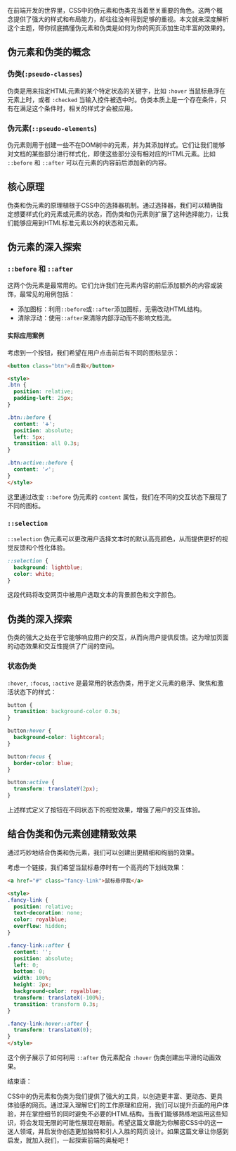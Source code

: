 在前端开发的世界里，CSS中的伪元素和伪类充当着至关重要的角色。这两个概念提供了强大的样式和布局能力，却往往没有得到足够的重视。本文就来深度解析这个主题，带你彻底搞懂伪元素和伪类是如何为你的网页添加生动丰富的效果的。

## 伪元素和伪类的概念

### 伪类(`:pseudo-classes`)

伪类是用来指定HTML元素的某个特定状态的关键字，比如 `:hover` 当鼠标悬浮在元素上时，或者 `:checked` 当输入控件被选中时。伪类本质上是一个存在条件，只有在满足这个条件时，相关的样式才会被应用。

### 伪元素(`::pseudo-elements`)

伪元素则用于创建一些不在DOM树中的元素，并为其添加样式。它们让我们能够对文档的某些部分进行样式化，即使这些部分没有相对应的HTML元素。比如 `::before` 和 `::after` 可以在元素的内容前后添加新的内容。

## 核心原理

伪类和伪元素的原理植根于CSS中的选择器机制。通过选择器，我们可以精确指定想要样式化的元素或元素的状态，而伪类和伪元素则扩展了这种选择能力，让我们能够应用到HTML标准元素以外的状态和元素。

## 伪元素的深入探索

### `::before` 和 `::after`

这两个伪元素是最常用的。它们允许我们在元素内容的前后添加额外的内容或装饰，最常见的用例包括：

- 添加图标：利用`::before`或`::after`添加图标，无需改动HTML结构。
- 清除浮动：使用`::after`来清除内部浮动而不影响文档流。

#### 实际应用案例

考虑到一个按钮，我们希望在用户点击前后有不同的图标显示：

```html
<button class="btn">点击我</button>

<style>
.btn {
  position: relative;
  padding-left: 25px;
}

.btn::before {
  content: '➕';
  position: absolute;
  left: 5px;
  transition: all 0.3s;
}

.btn:active::before {
  content: '✔';
}
</style>
```

这里通过改变 `::before` 伪元素的 `content` 属性，我们在不同的交互状态下展现了不同的图标。

### `::selection`

`::selection` 伪元素可以更改用户选择文本时的默认高亮颜色，从而提供更好的视觉反馈和个性化体验。

```css
::selection {
  background: lightblue;
  color: white;
}
```

这段代码将改变网页中被用户选取文本的背景颜色和文字颜色。

## 伪类的深入探索

伪类的强大之处在于它能够响应用户的交互，从而向用户提供反馈。这为增加页面的动态效果和交互性提供了广阔的空间。

### 状态伪类

`:hover`, `:focus`, `:active` 是最常用的状态伪类，用于定义元素的悬浮、聚焦和激活状态下的样式：

```css
button {
  transition: background-color 0.3s;
}

button:hover {
  background-color: lightcoral;
}

button:focus {
  border-color: blue;
}

button:active {
  transform: translateY(2px);
}
```

上述样式定义了按钮在不同状态下的视觉效果，增强了用户的交互体验。

## 结合伪类和伪元素创建精致效果

通过巧妙地结合伪类和伪元素，我们可以创建出更精细和绚丽的效果。

考虑一个链接，我们希望当鼠标悬停时有一个高亮的下划线效果：

```html
<a href="#" class="fancy-link">鼠标悬停我</a>

<style>
.fancy-link {
  position: relative;
  text-decoration: none;
  color: royalblue;
  overflow: hidden;
}

.fancy-link::after {
  content: '';
  position: absolute;
  left: 0;
  bottom: 0;
  width: 100%;
  height: 2px;
  background-color: royalblue;
  transform: translateX(-100%);
  transition: transform 0.3s;
}

.fancy-link:hover::after {
  transform: translateX(0);
}
</style>
```

这个例子展示了如何利用 `::after` 伪元素配合 `:hover` 伪类创建出平滑的动画效果。

结束语：

CSS中的伪元素和伪类为我们提供了强大的工具，以创造更丰富、更动态、更具体验感的网页。通过深入理解它们的工作原理和应用，我们可以提升页面的用户体验，并在掌控细节的同时避免不必要的HTML结构。当我们能够熟练地运用这些知识，将会发现无限的可能性展现在眼前。希望这篇文章能为你解密CSS中的这一迷人领域，并启发你创造更加独特和引人入胜的网页设计。如果这篇文章让你感到启发，就加入我们，一起探索前端的奥秘吧！